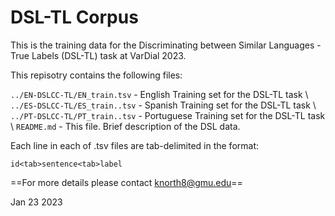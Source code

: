 DSL-TL Corpus
================

This is the training data for the Discriminating between Similar Languages - True Labels (DSL-TL) task at VarDial 2023.

This repisotry contains the following files:

`../EN-DSLCC-TL/EN_train.tsv`               - English Training set for the DSL-TL task \\
`../ES-DSLCC-TL/ES_train..tsv` 							- Spanish Training set for the DSL-TL task \\
`../PT-DSLCC-TL/PT_train..tsv` 							- Portuguese Training set for the DSL-TL task \\
`README.md` 								                - This file. Brief description of the DSL data. 

Each line in each of .tsv files are tab-delimited in the format:

`id<tab>sentence<tab>label`

==For more details please contact knorth8@gmu.edu==

Jan 23 2023
